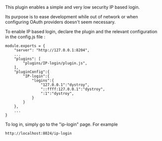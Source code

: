 This plugin enables a simple and very low security IP based login.

Its purpose is to ease development while out of network or when configuring OAuth providers doesn't seem necessary.

To enable IP based login, declare the plugin and the relevant configuration in the config.js file :

	module.exports = {
		"server": "http://127.0.0.1:8204",
		...
		"plugins": [
			"plugins/IP-login/plugin.js",
		],
		"pluginConfig":{
			"IP-login":{
				"logins":{
					"127.0.0.1":"dystroy",
					"::ffff:127.0.0.1":"dystroy",
					":1":"dystroy",
				}
			}
		},
		...
	}

To log in, simply go to the "ip-login" page. For example

	http://localhost:8024/ip-login
